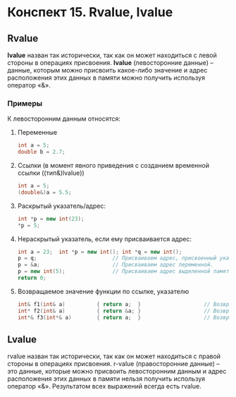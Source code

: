 # Конспект 15. Rvalue, lvalue

## Rvalue
**lvalue** назван так исторически, так как он может находиться с левой стороны в операциях присвоения.
**lvalue** (левосторонние данные) – данные, которым можно присвоить какое-либо значение и адрес расположения этих данных в памяти можно получить используя оператор «&».
### Примеры
К левосторонним данным относятся:
1. Переменные
   ```c++ 
   int a = 5;
   double b = 2.7;
2. Ссылки (в момент явного приведения с созданием временной ссылки ((тип&)lvalue))
   ```c++
   int a = 5;
   (double&)a = 5.5;
3. Раскрытый указатель/адрес: 
   ```c++ 
   int *p = new int(23);
   *p = 5;
4. Нераскрытый указатель, если ему присваивается адрес:
   ```c++
   int a = 23;  int *p = new int(); int *q = new int();
   p = q;                        // Присваиваем адрес, присвоенный указателю q.
   p = &a;                       // Присваиваем адрес переменной.
   p = new int(5);               // Присваиваем адрес выделенной памяти.
   return 0;
5. Возвращаемое значение функции по ссылке, указателю
   ```c++
   int& f1(int& a)          { return a;  }                    // Возвращает ссылочную переменную.
   int* f2(int& a)          { return &a; }                    // Возвращает адрес, на который ссылается ссылка.
   int*& f3(int*& a)        { return a;  }                    // Возвращает ссылочную переменную указатель.


## Lvalue
rvalue назван так исторически, так как он может находиться с правой стороны в операциях присвоения. 
r-value (правосторонние данные) – это данные, которые можно присвоить левосторонним данным и адрес расположения этих данных в памяти нельзя получить используя оператор «&».
Результатом всех выражений всегда есть rvalue. 
